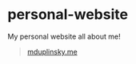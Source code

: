 # personal-website
My personal website all about me!
> <a href="http://mduplinsky.me/">mduplinsky.me</a>


